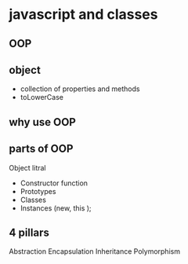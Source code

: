 # javascript and classes

## OOP

## object
- collection of properties and methods
- toLowerCase 

## why use OOP 

## parts of OOP
Object litral 

- Constructor function 
- Prototypes 
- Classes
- Instances (new, this  );


## 4 pillars
Abstraction 
Encapsulation
Inheritance
Polymorphism 